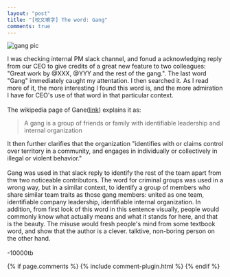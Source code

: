 ```yaml
---
layout: "post"
title: "[咬文嚼字] The word: Gang"
comments: true
---
```

![gang pic](https://cdn.pixabay.com/photo/2017/10/08/19/36/gang-2831259_960_720.png)

I was checking internal PM slack channel, and fonud a acknowledging reply from our CEO to give credits of a great new feature to two colleagues: 
"Great work by @XXX, @YYY and the rest of the gang.". The last word "Gang" immediately caught my attentation. I then searched it. As I read more of it, the more interesting I found this word is, and the more admiration I have for CEO's use of that word in that particular context.<br/>
<br/>
The wikipedia page of Gane(<a href="https://en.wikipedia.org/wiki/Gang">link</a>) explains it as:<br/>

>A gang is a group of friends or family with identifiable leadership and internal organization

It then further clarifies that the organization "identifies with or claims control over territory in a community, and engages in individually or collectively in illegal or violent behavior."<br/>
<br/>
Gang was used in that slack reply to identify the rest of the team apart from thw two noticeable contributors. The word for criminal groups was used in a wrong way, but in a similar context, to identify a group of members who share similar team traits as those gang members: united as one team, identifiable company leadership, identifiable internal organization. In addition, from first look of this word in this sentence visually, people would commonly know what actually means and what it stands for here, and that is the beauty. The misuse would fresh people's mind from some textbook word, and show that the author is a clever. talktive, non-boring person on the other hand. <br/>
<br/>
-10000tb

{% if page.comments %} 
{% include comment-plugin.html %}
{% endif %}
